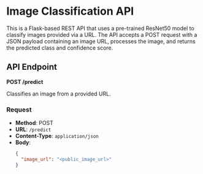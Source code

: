 # Image Classification API

This is a Flask-based REST API that uses a pre-trained ResNet50 model to classify images provided via a URL. The API accepts a POST request with a JSON payload containing an image URL, processes the image, and returns the predicted class and confidence score.

## API Endpoint

**POST /predict**

Classifies an image from a provided URL.

### Request

- **Method**: POST
- **URL**: `/predict`
- **Content-Type**: `application/json`
- **Body**:
  ```json
  {
    "image_url": "<public_image_url>"
  }